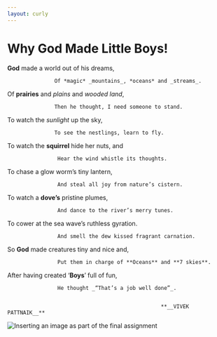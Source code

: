 ```yaml
---
layout: curly
---
```


# Why **God** Made Little Boys!

**God** made a world out of his dreams,

                   Of *magic* _mountains_, *oceans* and _streams_.

Of __prairies__ and _plains_ and _wooded land_,

                   Then he thought, I need someone to stand.

To watch the _sunlight_ up the sky,

                   To see the nestlings, learn to fly.

To watch the __squirrel__ hide her nuts, and

                    Hear the wind whistle its thoughts.

To chase a glow worm’s tiny lantern,

                    And steal all joy from nature’s cistern.

To watch a **dove’s** pristine plumes,

                    And dance to the river’s merry tunes.

To cower at the sea wave’s ruthless gyration.

                    And smell the dew kissed fragrant carnation.

So **God** made creatures tiny and nice and,

                    Put them in charge of **Oceans** and **7 skies**.

After having created ‘__Boys__’ full of fun,

                    He thought _“That’s a job well done”_.


                                                     **__VIVEK PATTNAIK__**

![Inserting an image as part of the final assignment](https://images.pexels.com/photos/1104007/pexels-photo-1104007.jpeg?auto=compress&cs=tinysrgb&dpr=1&w=500)
